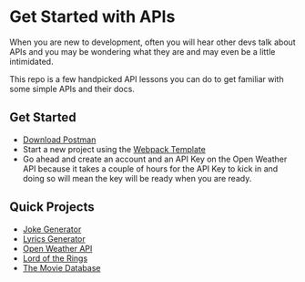 # Get Started with APIs

When you are new to development, often you will hear other devs talk about APIs and you may be wondering what they are and may even be a little intimidated.

This repo is a few handpicked API lessons you can do to get familiar with some simple APIs and their docs.

## Get Started
- [Download Postman](https://www.postman.com/)
- Start a new project using the [Webpack Template](https://github.com/nss-evening-cohort-14/webpack-template)
- Go ahead and create an account and an API Key on the Open Weather API because it takes a couple of hours for the API Key to kick in and doing so will mean the key will be ready when you are ready.

## Quick Projects
- [Joke Generator](./joke-generator.md)
- [Lyrics Generator](./lyrics.md)
- [Open Weather API](./weather.md)
- [Lord of the Rings](./lotr.md)
- [The Movie Database](./moviedb-api.md)
